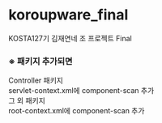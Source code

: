 # koroupware_final
KOSTA127기 김재연네 조 프로젝트 Final

<h3>※ 패키지 추가되면</h3>
Controller 패키지 <br>
	servlet-context.xml에 component-scan 추가 <br>
그 외 패키지 <br>
	root-context.xml에 component-scan 추가 <br>
